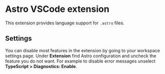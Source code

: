 # Astro VSCode extension

This extension provides language support for `.astro` files.

## Settings

You can disable most features in the extension by going to your workspace settings page. Under __Extension__ find Astro configuration and uncheck the feature you do not want. For example to disable error messages unselect __TypeScript > Diagnostics: Enable__.